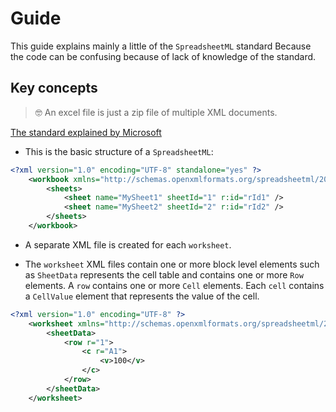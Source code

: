# Guide

This guide explains mainly a little of the `SpreadsheetML` standard
Because the code can be confusing because of lack of knowledge of the standard.


## Key concepts

> 🤓 An excel file is just a zip file of multiple XML documents.


[The standard explained by Microsoft](https://learn.microsoft.com/en-us/office/open-xml/spreadsheet/structure-of-a-spreadsheetml-document?tabs=cs)

- This is the basic structure of a `SpreadsheetML`:

```xml
<?xml version="1.0" encoding="UTF-8" standalone="yes" ?> 
    <workbook xmlns="http://schemas.openxmlformats.org/spreadsheetml/2006/main" xmlns:r="http://schemas.openxmlformats.org/officeDocument/2006/relationships">
        <sheets>
            <sheet name="MySheet1" sheetId="1" r:id="rId1" /> 
            <sheet name="MySheet2" sheetId="2" r:id="rId2" /> 
        </sheets>
    </workbook>
```
-  A separate XML file is created for each `worksheet`.

- The `worksheet` XML files contain one or more block level elements such as `SheetData` represents the cell table and contains one or more `Row` elements. A `row` contains one or more `Cell` elements. 
Each `cell` contains a `CellValue` element that represents the value of the cell.

```xml
<?xml version="1.0" encoding="UTF-8" ?> 
    <worksheet xmlns="http://schemas.openxmlformats.org/spreadsheetml/2006/main">
        <sheetData>
            <row r="1">
                <c r="A1">
                    <v>100</v> 
                </c>
            </row>
        </sheetData>
    </worksheet>
```
